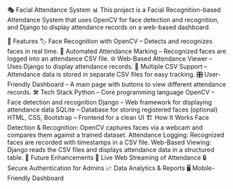 🎭 Facial Attendance System 📊
This project is a Facial Recognition-based Attendance System that uses OpenCV for face detection and recognition, and Django to display attendance records on a web-based dashboard.

🚀 Features
🏷️ Face Recognition with OpenCV – Detects and recognizes faces in real time.
📄 Automated Attendance Marking – Recognized faces are logged into an attendance CSV file.
🌐 Web-Based Attendance Viewer – Uses Django to display attendance records.
📂 Multiple CSV Support – Attendance data is stored in separate CSV files for easy tracking.
🎛️ User-Friendly Dashboard – A main page with buttons to view different attendance records.
🛠️ Tech Stack
Python – Core programming language
OpenCV – Face detection and recognition
Django – Web framework for displaying attendance data
SQLite – Database for storing registered faces (optional)
HTML, CSS, Bootstrap – Frontend for a clean UI
🏗️ How It Works
Face Detection & Recognition: OpenCV captures faces via a webcam and compares them against a trained dataset.
Attendance Logging: Recognized faces are recorded with timestamps in a CSV file.
Web-Based Viewing: Django reads the CSV files and displays attendance data in a structured table.
📌 Future Enhancements
🔄 Live Web Streaming of Attendance
🔒 Secure Authentication for Admins
📈 Data Analytics & Reports
🖥️ Mobile-Friendly Dashboard
